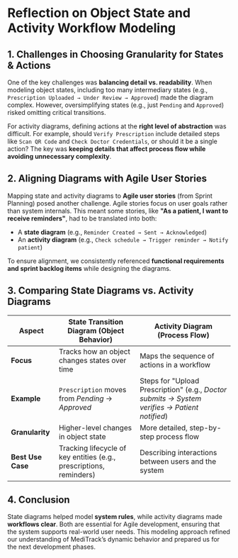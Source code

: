# Reflection on Object State and Activity Workflow Modeling

## 1. Challenges in Choosing Granularity for States & Actions
One of the key challenges was **balancing detail vs. readability**. When modeling object states, including too many intermediary states (e.g., `Prescription Uploaded → Under Review → Approved`) made the diagram complex. However, oversimplifying states (e.g., just `Pending` and `Approved`) risked omitting critical transitions.

For activity diagrams, defining actions at the **right level of abstraction** was difficult. For example, should `Verify Prescription` include detailed steps like `Scan QR Code` and `Check Doctor Credentials`, or should it be a single action? The key was **keeping details that affect process flow while avoiding unnecessary complexity**.

## 2. Aligning Diagrams with Agile User Stories
Mapping state and activity diagrams to **Agile user stories** (from Sprint Planning) posed another challenge. Agile stories focus on user goals rather than system internals. This meant some stories, like **"As a patient, I want to receive reminders"**, had to be translated into both:
- A **state diagram** (e.g., `Reminder Created → Sent → Acknowledged`)
- An **activity diagram** (e.g., `Check schedule → Trigger reminder → Notify patient`)

To ensure alignment, we consistently referenced **functional requirements and sprint backlog items** while designing the diagrams.

## 3. Comparing State Diagrams vs. Activity Diagrams
| **Aspect**            | **State Transition Diagram (Object Behavior)** | **Activity Diagram (Process Flow)** |
|----------------------|---------------------------------|----------------------------------|
| **Focus** | Tracks how an object changes states over time | Maps the sequence of actions in a workflow |
| **Example** | `Prescription` moves from *Pending* → *Approved* | Steps for "Upload Prescription" (e.g., *Doctor submits → System verifies → Patient notified*) |
| **Granularity** | Higher-level changes in object state | More detailed, step-by-step process flow |
| **Best Use Case** | Tracking lifecycle of key entities (e.g., prescriptions, reminders) | Describing interactions between users and the system |

## 4. Conclusion
State diagrams helped model **system rules**, while activity diagrams made **workflows clear**. Both are essential for Agile development, ensuring that the system supports real-world user needs. This modeling approach refined our understanding of MediTrack’s dynamic behavior and prepared us for the next development phases.
